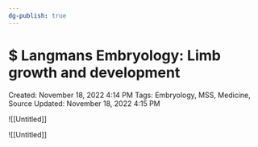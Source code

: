```yaml
---
dg-publish: true
---
```


# $ Langmans Embryology: Limb growth and development

Created: November 18, 2022 4:14 PM
Tags: Embryology, MSS, Medicine, Source
Updated: November 18, 2022 4:15 PM

![[Untitled]]

![[Untitled]]